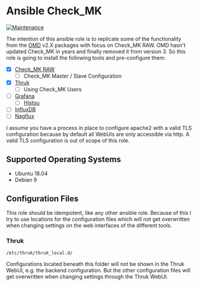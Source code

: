 # Ansible Check_MK

[![Maintenance](https://img.shields.io/maintenance/yes/2019.svg)](https://github.com/Madic-/ansible-check_mk)

The intention of this ansible role is to replicate some of the functionality from the [OMD](https://labs.consol.de/de/omd/) v2.X packages with focus on Check_MK RAW. OMD hasn't updated Check_MK in years and finally removed it from version 3. So this role is going to install the following tools and pre-configure them:

* [x] [Check_MK RAW](https://mathias-kettner.de/)
  * [ ] Check_MK Master / Slave Configuration
* [x] [Thruk](https://www.thruk.org)
  * [ ] Using Check_MK Users
* [ ] [Grafana](https://grafana.com/)
  * [ ] [Histou](https://github.com/Griesbacher/histou)
* [ ] [InfluxDB](https://www.influxdata.com/)
* [ ] [Nagflux](https://github.com/Griesbacher/nagflux)

I assume you have a process in place to configure apache2 with a valid TLS configuration because by default all WebUIs are only accessible via http. A valid TLS configuration is out of scope of this role.

## Supported Operating Systems

* Ubuntu 18.04
* Debian 9

## Configuration Files

This role should be idempotent, like any other ansible role. Because of this I try to use locations for the configuration files which will not get overwritten when changing settings on the web interfaces of the different tools.

### Thruk

```
/etc/thruk/thruk_local.d/
```

Configurations located beneath this folder will not be shown in the Thruk WebUI, e.g. the backend configuration. But the other configuration files will get overwritten when changing settings through the Thruk WebUI.